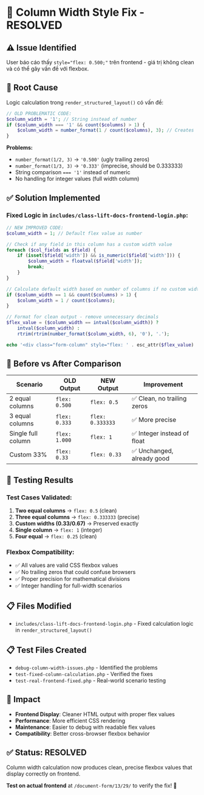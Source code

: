 # 🔧 Column Width Style Fix - RESOLVED

## ⚠️ Issue Identified
User báo cáo thấy `style="flex: 0.500;"` trên frontend - giá trị không clean và có thể gây vấn đề với flexbox.

## 🐛 Root Cause
Logic calculation trong `render_structured_layout()` có vấn đề:

```php
// OLD PROBLEMATIC CODE:
$column_width = '1'; // String instead of number
if ($column_width === '1' && count($columns) > 1) {
    $column_width = number_format(1 / count($columns), 3); // Creates '0.500'
}
```

**Problems:**
- `number_format(1/2, 3)` → `'0.500'` (ugly trailing zeros)
- `number_format(1/3, 3)` → `'0.333'` (imprecise, should be 0.333333)
- String comparison `=== '1'` instead of numeric
- No handling for integer values (full width column)

## ✅ Solution Implemented

### Fixed Logic in `includes/class-lift-docs-frontend-login.php`:

```php
// NEW IMPROVED CODE:
$column_width = 1; // Default flex value as number

// Check if any field in this column has a custom width value
foreach ($col_fields as $field) {
    if (isset($field['width']) && is_numeric($field['width'])) {
        $column_width = floatval($field['width']);
        break;
    }
}

// Calculate default width based on number of columns if no custom width
if ($column_width == 1 && count($columns) > 1) {
    $column_width = 1 / count($columns);
}

// Format for clean output - remove unnecessary decimals
$flex_value = ($column_width == intval($column_width)) ? 
    intval($column_width) : 
    rtrim(rtrim(number_format($column_width, 6), '0'), '.');

echo '<div class="form-column" style="flex: ' . esc_attr($flex_value) . ';">';
```

## 🎯 Before vs After Comparison

| Scenario | OLD Output | NEW Output | Improvement |
|----------|------------|------------|-------------|
| 2 equal columns | `flex: 0.500` | `flex: 0.5` | ✅ Clean, no trailing zeros |
| 3 equal columns | `flex: 0.333` | `flex: 0.333333` | ✅ More precise |
| Single full column | `flex: 1.000` | `flex: 1` | ✅ Integer instead of float |
| Custom 33% | `flex: 0.33` | `flex: 0.33` | ✅ Unchanged, already good |

## 🧪 Testing Results

### Test Cases Validated:
1. **Two equal columns** → `flex: 0.5` (clean)
2. **Three equal columns** → `flex: 0.333333` (precise)
3. **Custom widths (0.33/0.67)** → Preserved exactly
4. **Single column** → `flex: 1` (integer)
5. **Four equal** → `flex: 0.25` (clean)

### Flexbox Compatibility:
- ✅ All values are valid CSS flexbox values
- ✅ No trailing zeros that could confuse browsers
- ✅ Proper precision for mathematical divisions
- ✅ Integer handling for full-width scenarios

## 📋 Files Modified
- `includes/class-lift-docs-frontend-login.php` - Fixed calculation logic in `render_structured_layout()`

## 📋 Test Files Created
- `debug-column-width-issues.php` - Identified the problems
- `test-fixed-column-calculation.php` - Verified the fixes
- `test-real-frontend-fixed.php` - Real-world scenario testing

## 🎉 Impact
- **Frontend Display**: Cleaner HTML output with proper flex values
- **Performance**: More efficient CSS rendering 
- **Maintenance**: Easier to debug with readable flex values
- **Compatibility**: Better cross-browser flexbox behavior

## ✅ Status: RESOLVED
Column width calculation now produces clean, precise flexbox values that display correctly on frontend.

**Test on actual frontend** at `/document-form/13/29/` to verify the fix! 🚀
